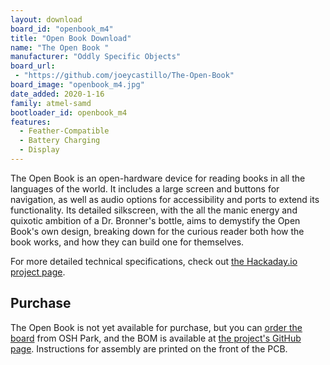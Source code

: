```yaml
---
layout: download
board_id: "openbook_m4"
title: "Open Book Download"
name: "The Open Book "
manufacturer: "Oddly Specific Objects"
board_url:
 - "https://github.com/joeycastillo/The-Open-Book"
board_image: "openbook_m4.jpg"
date_added: 2020-1-16
family: atmel-samd
bootloader_id: openbook_m4
features:
  - Feather-Compatible
  - Battery Charging
  - Display
---
```


The Open Book is an open-hardware device for reading books in all the languages of the world. It includes a large screen and buttons for navigation, as well as audio options for accessibility and ports to extend its functionality. Its detailed silkscreen, with the all the manic energy and quixotic ambition of a Dr. Bronner's bottle, aims to demystify the Open Book's own design, breaking down for the curious reader both how the book works, and how they can build one for themselves.

For more detailed technical specifications, check out [the Hackaday.io project page](https://hackaday.io/project/168761-the-open-book-feather).

## Purchase

The Open Book is not yet available for purchase, but you can [order the board](https://oshpark.com/shared_projects/9h6jn9B1) from OSH Park, and the BOM is available at [the project's GitHub page](https://github.com/joeycastillo/The-Open-Book). Instructions for assembly are printed on the front of the PCB.
